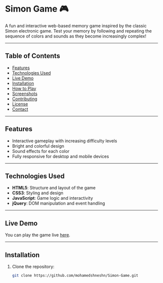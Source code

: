 # Simon Game 🎮

A fun and interactive web-based memory game inspired by the classic Simon electronic game. Test your memory by following and repeating the sequence of colors and sounds as they become increasingly complex!

---

## Table of Contents
- [Features](#features)
- [Technologies Used](#technologies-used)
- [Live Demo](#live-demo)
- [Installation](#installation)
- [How to Play](#how-to-play)
- [Screenshots](#screenshots)
- [Contributing](#contributing)
- [License](#license)
- [Contact](#contact)

---

## Features
- Interactive gameplay with increasing difficulty levels
- Bright and colorful design
- Sound effects for each color
- Fully responsive for desktop and mobile devices

---

## Technologies Used
- **HTML5**: Structure and layout of the game
- **CSS3**: Styling and design
- **JavaScript**: Game logic and interactivity
- **jQuery**: DOM manipulation and event handling

---

## Live Demo
You can play the game live [here](https://mohamedshneshn.github.io/SimonGame/).

---

## Installation
1. Clone the repository:
   ```bash
   git clone https://github.com/mohamedshneshn/Simon-Game.git
